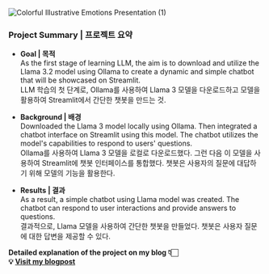 
![Colorful Illustrative Emotions Presentation (1)](https://github.com/user-attachments/assets/46dc211e-3f0f-47d9-8956-6aa96c0d0422)


### **Project Summary | 프로젝트 요약**

- **Goal | 목적**<br>
As the first stage of learning LLM, the aim is to download and utilize the Llama 3.2 model using Ollama to create a dynamic and simple chatbot that will be showcased on Streamlit. <br>
LLM 학습의 첫 단계로, Ollama를 사용하여 Llama 3 모델을 다운로드하고 모델을 활용하여 Streamlit에서 간단한 챗봇을 만드는 것.
    
- **Background | 배경**<br>
Downloaded the Llama 3 model locally using Ollama. Then integrated a chatbot interface on Streamlit using this model. The chatbot utilizes the model's capabilities to respond to users' questions. <br>
Ollama를 사용하여 Llama 3 모델을 로컬로 다운로드했다. 그런 다음 이 모델을 사용하여 Streamlit에 챗봇 인터페이스를 통합했다. 챗봇은 사용자의 질문에 대답하기 위해 모델의 기능을 활용한다.

- **Results | 결과**<br>
As a result, a simple chatbot using Llama model was created. The chatbot can respond to user interactions and provide answers to questions. <br>
결과적으로, Llama 모델을 사용하여 간단한 챗봇을 만들었다. 챗봇은 사용자 질문에 대한 답변을 제공할 수 있다.

**Detailed explanation of the project on my blog 👇🏻 <br>
💡 [Visit my blogpost](https://simay.tistory.com/12)**
